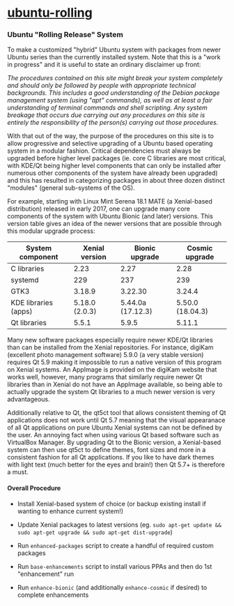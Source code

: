 # [ubuntu-rolling](https://github.com/savoury1/ubuntu-rolling)
### Ubuntu "Rolling Release" System

To make a customized "hybrid" Ubuntu system with packages from newer Ubuntu series than the currently installed system. Note that this is a "work in progress" and it is useful to state an ordinary disclaimer up front:

*The procedures contained on this site might break your system completely and should only be followed by people with appropriate technical backgrounds. This includes a good understanding of the Debian package management system (using "apt" commands), as well as at least a fair understanding of terminal commands and shell scripting. Any system breakage that occurs due carrying out any procedures on this site is entirely the responsibility of the person(s) carrying out those procedures.*

With that out of the way, the purpose of the procedures on this site is to allow progressive and selective upgrading of a Ubuntu based operating system in a modular fashion. Critical dependencies must always be upgraded before higher level packages (ie. core C libraries are most critical, with KDE/Qt being higher level components that can only be installed after numerous other components of the system have already been upgraded) and this has resulted in categorizing packages in about three dozen distinct "modules" (general sub-systems of the OS).

For example, starting with Linux Mint Serena 18.1 MATE (a Xenial-based distribution) released in early 2017, one can upgrade many core components of the system with Ubuntu Bionic (and later) versions. This version table gives an idea of the newer versions that are possible through this modular upgrade process:

System component | Xenial version | Bionic upgrade | Cosmic upgrade
---------------- | -------------- | -------------- | --------------
C libraries | 2.23 | 2.27 | 2.28
systemd | 229 | 237 | 239
GTK3 | 3.18.9 | 3.22.30 | 3.24.4
KDE libraries (apps) | 5.18.0 (2.0.3) | 5.44.0a (17.12.3) | 5.50.0 (18.04.3)
Qt libraries | 5.5.1 | 5.9.5 | 5.11.1

Many new software packages especially require newer KDE/Qt libraries than can be installed from the Xenial repositories. For instance, digiKam (excellent photo management software) 5.9.0 (a very stable version) requires Qt 5.9 making it impossible to run a native version of this program on Xenial systems. An AppImage is provided on the digiKam website that works well, however, many programs that similarly require newer Qt libraries than in Xenial do not have an AppImage available, so being able to actually upgrade the system Qt libraries to a much newer version is very advantageous.

Additionally relative to Qt, the qt5ct tool that allows consistent theming of Qt applications does not work until Qt 5.7 meaning that the visual appearanace of all Qt applications on pure Ubuntu Xenial systems can not be defined by the user. An annoying fact when using various Qt based software such as VirtualBox Manager. By upgrading Qt to the Bionic version, a Xenial-based system can then use qt5ct to define themes, font sizes and more in a consistent fashion for all Qt applications. If you like to have dark themes with light text (much better for the eyes and brain!) then Qt 5.7+ is therefore a must.

#### Overall Procedure

* Install Xenial-based system of choice (or backup existing install if wanting to enhance current system!)

* Update Xenial packages to latest versions (eg. ```sudo apt-get update && sudo apt-get upgrade && sudo apt-get dist-upgrade```)

* Run ```enhanced-packages``` script to create a handful of required custom packages

* Run ```base-enhancements``` script to install various PPAs and then do 1st "enhancement" run

* Run ```enhance-bionic``` (and additionally ```enhance-cosmic``` if desired) to complete enhancements

